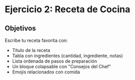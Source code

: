 # Ejercicio 2: Receta de Cocina

## Objetivos

Escribe tu receta favorita con:

- Título de la receta
- Tabla con ingredientes (cantidad, ingrediente, notas)
- Lista ordenada de pasos de preparación
- Un bloque colapsable con "Consejos del Chef"
- Emojis relacionados con comida
